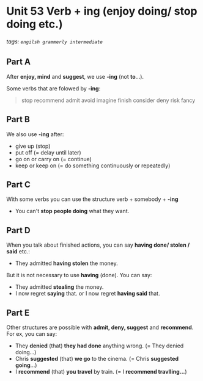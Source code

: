 # Unit 53 Verb + ing (enjoy doing/ stop doing etc.)
###### tags: `engilsh grammerly intermediate`

## Part A
After **enjoy, mind** and **suggest**, we use **-ing** (not **to**...).

Some verbs that are folowed by **-ing**:
> stop recommend admit avoid imagine
> finish consider deny risk fancy

## Part B
We also use **-ing** after:
- give up (stop)
- put off (= delay until later)
- go on or carry on (= continue)
- keep or keep on (= do something continuously or repeatedly)

## Part C
With some verbs you can use the structure verb + somebody + **-ing**
- You can't **stop people doing** what they want.

## Part D
When you talk about finished actions, you can say **having done/ stolen / said** etc.:
- They admitted **having stolen** the money.

But it is not necessary to use **having** (done). You can say:
- They admitted **stealing** the money.
- I now regret **saying** that. or I now regret **having said** that.

## Part E
Other structures are possible with **admit, deny, suggest** and **recommend**. For ex, you can say:
- They **denied** (that) **they had done** anything wrong. (= They denied doing...)
- Chris **suggested** (that) **we go** to the cinema. (= Chris **suggested going**...)
- I **recommend** (that) **you travel** by train. (= I **recommend travlling...**)